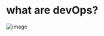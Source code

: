 # what are devOps?

![image](https://user-images.githubusercontent.com/71969867/99185844-705f9780-2772-11eb-8e11-ca8fc768f1f0.png)
